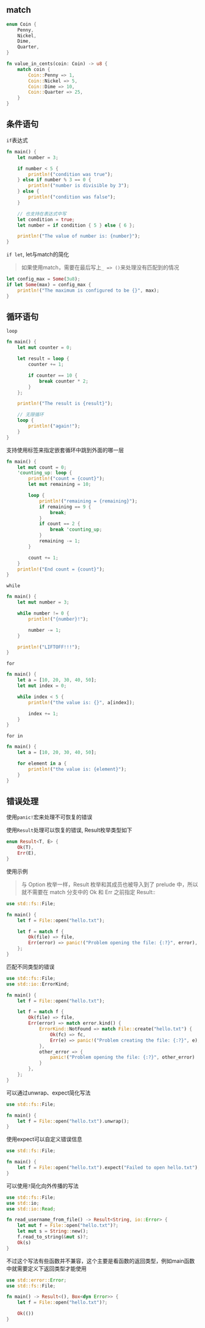 ## match

```rust
enum Coin {
    Penny,
    Nickel,
    Dime,
    Quarter,
}

fn value_in_cents(coin: Coin) -> u8 {
    match coin {
        Coin::Penny => 1,
        Coin::Nickel => 5,
        Coin::Dime => 10,
        Coin::Quarter => 25,
    }
}
```

## 条件语句

`if`表达式

```rust
fn main() {
    let number = 3;

    if number < 5 {
        println!("condition was true");
    } else if number % 3 == 0 {
        println!("number is divisible by 3");
    } else {
        println!("condition was false");
    }

    // 也支持在表达式中写
    let condition = true;
    let number = if condition { 5 } else { 6 };

    println!("The value of number is: {number}");
}
```

`if let`, let与match的简化

> 如果使用match，需要在最后写上`_ => ()`来处理没有匹配到的情况

```rust
let config_max = Some(3u8);
if let Some(max) = config_max {
    println!("The maximum is configured to be {}", max);
}
```

## 循环语句

`loop`

```rust
fn main() {
    let mut counter = 0;

    let result = loop {
        counter += 1;

        if counter == 10 {
            break counter * 2;
        }
    };

    println!("The result is {result}");

    // 无限循环
    loop {
        println!("again!");
    }
}
```

支持使用标签来指定嵌套循环中跳到外面的哪一层

```rust
fn main() {
    let mut count = 0;
    'counting_up: loop {
        println!("count = {count}");
        let mut remaining = 10;

        loop {
            println!("remaining = {remaining}");
            if remaining == 9 {
                break;
            }
            if count == 2 {
                break 'counting_up;
            }
            remaining -= 1;
        }

        count += 1;
    }
    println!("End count = {count}");
}
```

`while`

```rust
fn main() {
    let mut number = 3;

    while number != 0 {
        println!("{number}!");

        number -= 1;
    }

    println!("LIFTOFF!!!");
}
```

`for`

```rust
fn main() {
    let a = [10, 20, 30, 40, 50];
    let mut index = 0;

    while index < 5 {
        println!("the value is: {}", a[index]);

        index += 1;
    }
}
```

`for in`

```rust
fn main() {
    let a = [10, 20, 30, 40, 50];

    for element in a {
        println!("the value is: {element}");
    }
}
```

## 错误处理

使用`panic!`宏来处理不可恢复的错误

使用`Result`处理可以恢复的错误, Result枚举类型如下

```rust
enum Result<T, E> {
    Ok(T),
    Err(E),
}
```

使用示例

> 与 Option 枚举一样，Result 枚举和其成员也被导入到了 prelude 中，所以就不需要在 match 分支中的 Ok 和 Err 之前指定 Result::

```rust
use std::fs::File;

fn main() {
    let f = File::open("hello.txt");

    let f = match f {
        Ok(file) => file,
        Err(error) => panic!("Problem opening the file: {:?}", error),
    };
}
```

匹配不同类型的错误

```rust
use std::fs::File;
use std::io::ErrorKind;

fn main() {
    let f = File::open("hello.txt");

    let f = match f {
        Ok(file) => file,
        Err(error) => match error.kind() {
            ErrorKind::NotFound => match File::create("hello.txt") {
                Ok(fc) => fc,
                Err(e) => panic!("Problem creating the file: {:?}", e),
            },
            other_error => {
                panic!("Problem opening the file: {:?}", other_error)
            }
        },
    };
}
```

可以通过unwrap、expect简化写法

```rust
use std::fs::File;

fn main() {
    let f = File::open("hello.txt").unwrap();
}
```

使用expect可以自定义错误信息

```rust
use std::fs::File;

fn main() {
    let f = File::open("hello.txt").expect("Failed to open hello.txt");
}
```

可以使用`?`简化向外传播的写法

```rust
use std::fs::File;
use std::io;
use std::io::Read;

fn read_username_from_file() -> Result<String, io::Error> {
    let mut f = File::open("hello.txt")?;
    let mut s = String::new();
    f.read_to_string(&mut s)?;
    Ok(s)
}
```

不过这个写法有些函数并不兼容，这个主要是看函数的返回类型，例如main函数中就需要定义下返回类型才能使用

```rust
use std::error::Error;
use std::fs::File;

fn main() -> Result<(), Box<dyn Error>> {
    let f = File::open("hello.txt")?;

    Ok(())
}
```


